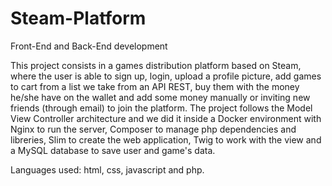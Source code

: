 # Steam-Platform
Front-End and Back-End development

This project consists in a games distribution platform based on Steam, where the user is able to sign up, login, upload a profile picture, add games to cart from a list we take from an API REST, buy them with the money he/she have on the wallet and add some money manually or inviting new friends (through email) to join the platform.
The project follows the Model View Controller architecture and we did it inside a Docker environment with Nginx to run the server, Composer to manage php dependencies and libreries, Slim to create the web application, Twig to work with the view and a MySQL database to save user and game's data.

Languages used: html, css, javascript and php.
